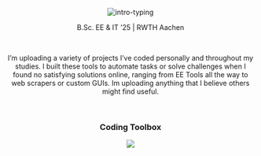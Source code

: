 <p align="center">
  <img src="https://readme-typing-svg.demolab.com?font=Fira+Code&size=28&pause=800&color=00FF00&center=true&vCenter=true&width=850&lines=Hi%2C+I'm+Arvin+Parvizinia;EE+%26+IT+%40+RWTH+Aachen+University;Embedded+Firmware+%7C+Custom+Solutions" alt="intro-typing" /></p>

<div align="center">

<p>
  B.Sc. EE & IT ’25 | RWTH Aachen<br/>
</p>

<br>

<p>
  I’m uploading a variety of projects I’ve coded personally and throughout my studies. I built these tools to automate tasks or solve challenges when I found no satisfying solutions online, ranging from EE Tools all the way to web scrapers or custom GUIs. Im uploading anything that I believe others might find useful.
</p>

<br>

<h3>Coding Toolbox</h3>

<img src="https://skillicons.dev/icons?i=python,cpp,c,matlab,qt,html,md,latex,vscode,arduino&perline=11" />

</div>
